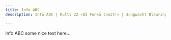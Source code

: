 ```yaml
---
title: Info ABC
description: Info ABC | Kulti 22 «Dä Funkä tanzt!» | Jungwacht Blauring Schweiz

---
```


Info ABC some nice text here...